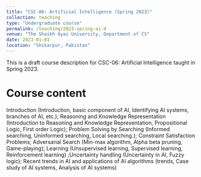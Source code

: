 ```yaml
---
title: "CSC-06: Artificial Intelligence (Spring 2023)"
collection: teaching
type: "Undergraduate course"
permalink: /teaching/2023-spring-ai-4
venue: "The Shaikh Ayaz University, Department of CS"
date: 2023-01-01
location: "Shikarpur, Pakistan"
---
```


This is a draft course description for CSC-06: Artificial Intelligence taught in Spring 2023.

Course content
======
Introduction (Introduction, basic component of AI, Identifying AI systems, branches of AI, etc.); Reasoning and Knowledge Representation (Introduction to Reasoning and Knowledge Representation, Propositional Logic, First order Logic); Problem Solving by Searching (Informed searching, Uninformed searching, Local searching.); Constraint Satisfaction Problems; Adversarial Search (Min-max algorithm, Alpha beta pruning, Game-playing); Learning (Unsupervised learning, Supervised learning, Reinforcement learning) ;Uncertainty handling (Uncertainty in AI, Fuzzy logic); Recent trends in AI and applications of AI algorithms (trends, Case study of AI systems, Analysis of AI systems) 

<!-- Heading 1
======

Heading 2
======

Heading 3
====== -->